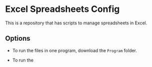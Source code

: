 # Excel Spreadsheets Config
This is a repository that has scripts to manage spreadsheets in Excel.

## Options

- To run the files in one program, download the `Program` folder.

- To run the 
